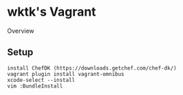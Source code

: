 wktk's Vagrant
====
Overview

## Setup

  ```
  install ChefDK (https://downloads.getchef.com/chef-dk/)
  vagrant plugin install vagrant-omnibus    
  xcode-select --install
  vim :BundleInstall
  ```
